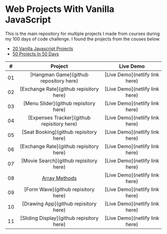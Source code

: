 # Web Projects With Vanilla JavaScript

This is the main repository for multiple projects I made from courses during my 100 days of code challenge. I found the projects from the couses below.

- [20 Vanilla Javascript Projects](https://www.traversymedia.com/20-Vanilla-JavaScript-Projects)
- [50 Projects In 50 Days](https://www.traversymedia.com/50-Projects-In-50-Days)

|  #  |                                        Project                                         |           Live Demo            |
| :-: | :------------------------------------------------------------------------------------: | :----------------------------: |
| 01  |                         [Hangman Game](github repository here)                         | [Live Demo](netlify link here) |
| 02  |                        [Exchange Rate](github repisitory here)                         | [Live Demo](netlify link here) |
| 03  |                         [Menu Slider](github repisitory here)                          | [Live Demo](netlify link here) |
| 04  |                       [Expenses Tracker](github repisitory here)                       | [Live Demo](netlify link here) |
| 05  |                         [Seat Booking](github repisitory here)                         | [Live Demo](netlify link here) |
| 06  |                        [Exchange Rate](github repisitory here)                         | [Live Demo](netlify link here) |
| 07  |                         [Movie Search](github repisitory here)                         | [Live Demo](netlify link here) |
| 08  | [Array Methods](https://github.com/bruceathy/100DaysOfCode/tree/main/dom-array-method) | [Live Demo](netlify link here) |
| 09  |                          [Form Wave](github repisitory here)                           | [Live Demo](netlify link here) |
| 10  |                         [Drawing App](github repisitory here)                          | [Live Demo](netlify link here) |
| 11  |                       [Sliding Display](github repisitory here)                        | [Live Demo](netlify link here) |
